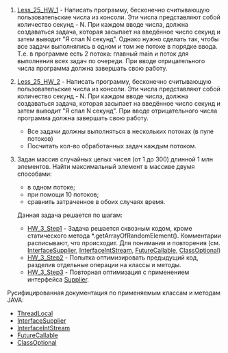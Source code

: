 1. [Less_25_HW_1](https://github.com/JcoderPaul/JavaExtended-25/blob/master/Less_25_HW/src/Less_25_HW/Less_25_HW_1.java) - Написать программу, бесконечно считывающую пользовательские числа
   из консоли. Эти числа представляют собой количество секунд - N. При
   каждом вводе числа, должна создаваться задача, которая засыпает
   на введённое число секунд и затем выводит "Я спал N секунд".
   Однако нужно сделать так, чтобы все задачи выполнялись в одном и том
   же потоке в порядке ввода. Т.е. в программе есть 2 потока: главный main
   и поток для выполнения всех задач по очереди.
   При вводе отрицательного числа программа должна завершать свою работу.
2. [Less_25_HW_2](https://github.com/JcoderPaul/JavaExtended-25/blob/master/Less_25_HW/src/Less_25_HW/Less_25_HW_2.java) - Написать программу, бесконечно считывающую пользовательские числа
   из консоли. Эти числа представляют собой количество секунд - N. При
   каждом вводе числа, должна создаваться задача, которая засыпает
   на введённое число секунд и затем выводит "Я спал N секунд".
   При вводе отрицательного числа программа должна завершать свою работу.
   - Все задачи должны выполняться в нескольких потоках (в пуле потоков)
   - Посчитать кол-во обработанных задач каждым потоком.
3. Задан массив случайных целых чисел
   (от 1 до 300) длинной 1 млн элементов.
   Найти максимальный элемент в массиве двумя способами:
   - в одном потоке;
   - при помощи 10 потоков;
   - сравнить затраченное в обоих случаях время.

   Данная задача решается по шагам:
   - [HW_3_Step1](https://github.com/JcoderPaul/JavaExtended-25/blob/master/Less_25_HW/src/Less_25_HW/Less_25_HW_3_Step1.java) - Задача решается сквозным кодом, кроме статического
     метода *.getArrayOfRandomElement().
     Комментарии расписывают, что происходит.
     Для понимания и повторения (см. [InterfaceSupplier](https://github.com/JcoderPaul/JavaExtended-25/blob/master/Less_25_HW/src/Less_25_HW/InterfaceSupplier.txt), [InterfaceIntStream](https://github.com/JcoderPaul/JavaExtended-25/blob/master/Less_25_HW/src/Less_25_HW/InterfaceIntStream.txt), [FutureCallable](https://github.com/JcoderPaul/JavaExtended-25/blob/master/Less_25_HW/src/Less_25_HW/FutureCallable.txt), [ClassOptional](https://github.com/JcoderPaul/JavaExtended-25/blob/master/Less_25_HW/src/Less_25_HW/ClassOptional.txt))
   - [HW_3_Step2](https://github.com/JcoderPaul/JavaExtended-25/blob/master/Less_25_HW/src/Less_25_HW/Less_25_HW_3_Step2.java) - Попытка оптимизировать предыдущий код, разделив отдельные операции на классы и методы.
   - [HW_3_Step3](https://github.com/JcoderPaul/JavaExtended-25/blob/master/Less_25_HW/src/Less_25_HW/Less_25_HW_3_Step3.java) - Повторная оптимизация с применением интерфейса [Supplier](https://github.com/JcoderPaul/JavaExtended-25/blob/master/Less_25_HW/src/Less_25_HW/InterfaceSupplier.txt).

Русифицированная документация по применяемым классам и методам JAVA:
- [ThreadLocal](https://github.com/JcoderPaul/JavaExtended-25/blob/master/Less_25_HW/src/Less_25_HW/ThreadLocal.md)
- [InterfaceSupplier](https://github.com/JcoderPaul/JavaExtended-25/blob/master/Less_25_HW/src/Less_25_HW/InterfaceSupplier.txt)
- [InterfaceIntStream](https://github.com/JcoderPaul/JavaExtended-25/blob/master/Less_25_HW/src/Less_25_HW/InterfaceIntStream.txt)
- [FutureCallable](https://github.com/JcoderPaul/JavaExtended-25/blob/master/Less_25_HW/src/Less_25_HW/FutureCallable.txt)
- [ClassOptional](https://github.com/JcoderPaul/JavaExtended-25/blob/master/Less_25_HW/src/Less_25_HW/ClassOptional.txt)
